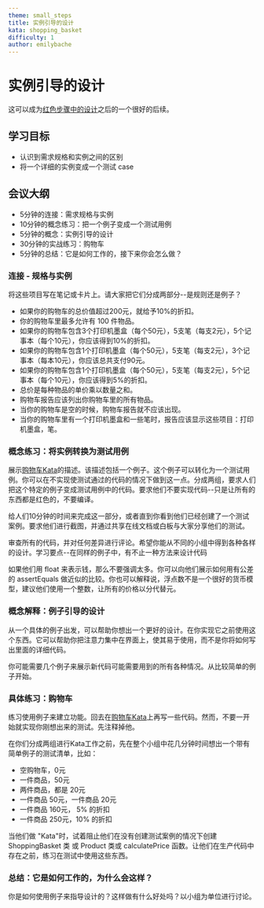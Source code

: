 ```yaml
---
theme: small_steps
title: 实例引导的设计
kata: shopping_basket
difficulty: 1
author: emilybache
---
```

# 实例引导的设计

这可以成为[红色步骤中的设计](design_with_a_test.html)之后的一个很好的后续。

## 学习目标

* 认识到需求规格和实例之间的区别
* 将一个详细的实例变成一个测试 case

## 会议大纲

* 5分钟的连接：需求规格与实例
* 10分钟的概念练习：把一个例子变成一个测试用例
* 5分钟的概念：实例引导的设计
* 30分钟的实战练习：购物车
* 5分钟的总结：它是如何工作的，接下来你会怎么做？

### 连接 - 规格与实例
将这些项目写在笔记或卡片上。请大家把它们分成两部分--是规则还是例子？

- 如果你的购物车的总价值超过200元，就给予10%的折扣。
- 你的购物车里最多允许有 100 件物品。
- 如果你的购物车包含3个打印机墨盒（每个50元），5支笔（每支2元），5个记事本（每个10元），你应该得到10%的折扣。
- 如果你的购物车包含1个打印机墨盒（每个50元），5支笔（每支2元），3个记事本（每本10元），你应该总共支付90元。
- 如果你的购物车包含1个打印机墨盒（每个50元），5支笔（每支2元），5个记事本（每个10元），你应该得到5%的折扣。
- 总价是每种物品的单价乘以数量之和。
- 购物车报告应该列出你购物车里的所有物品。
- 当你的购物车是空的时候，购物车报告就不应该出现。
- 当你的购物车里有一个打印机墨盒和一些笔时，报告应该显示这些项目：打印机墨盒，笔。

### 概念练习：将实例转换为测试用例
展示[购物车Kata](/kata_descriptions/shopping_basket.html)的描述。该描述包括一个例子。这个例子可以转化为一个测试用例。你可以在不实现使测试通过的代码的情况下做到这一点。分成两组，要求人们把这个特定的例子变成测试用例中的代码。要求他们不要实现代码--只是让所有的东西都是红色的，不要编译。

给人们10分钟的时间来完成这一部分，或者直到你看到他们已经创建了一个测试案例。要求他们进行截图，并通过共享在线文档或白板与大家分享他们的测试。

审查所有的代码，并对任何差异进行评论。希望你能从不同的小组中得到各种各样的设计。学习要点--在同样的例子中，有不止一种方法来设计代码

如果他们用 float 来表示钱，那么不要强调太多。你可以向他们展示如何用有公差的 assertEquals 做近似的比较。你也可以解释说，浮点数不是一个很好的货币模型，建议他们使用一个整数，让所有的价格以分代替元。

### 概念解释：例子引导的设计
从一个具体的例子出发，可以帮助你想出一个更好的设计。在你实现它之前使用这个东西。它可以帮助你把注意力集中在界面上，使其易于使用，而不是你将如何写出里面的详细代码。

你可能需要几个例子来展示新代码可能需要用到的所有各种情况。从比较简单的例子开始。

### 具体练习：购物车
练习使用例子来建立功能。回去在[购物车Kata](/kata_descriptions/shopping_basket.html)上再写一些代码。然而，不要一开始就实现你刚想出来的测试。先注释掉他。

在你们分成两组进行Kata工作之前，先在整个小组中花几分钟时间想出一个带有简单例子的测试清单，比如：

- 空购物车，0元
- 一件商品，50元
- 两件商品，都是 20元
- 一件商品 50元，一件商品 20元
- 一件商品 160元， 5% 的折扣
- 一件商品 250元，10% 的折扣

当他们做 "Kata"时，试着阻止他们在没有创建测试案例的情况下创建 ShoppingBasket 类 或 Product 类或 calculatePrice 函数。让他们在生产代码中存在之前，练习在测试中使用这些东西。

### 总结：它是如何工作的，为什么会这样？
你是如何使用例子来指导设计的？这样做有什么好处吗？以小组为单位进行讨论。


